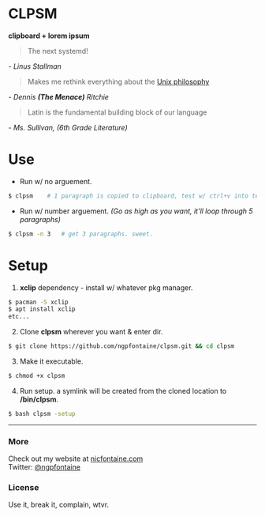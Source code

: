 # CLPSM

**clipboard + lorem ipsum**

> The next systemd!   

_- Linus Stallman_   

> Makes me rethink everything about the [Unix philosophy](https://en.wikipedia.org/wiki/Chaos_theory)   

_- Dennis **(The Menace)** Ritchie_   

> Latin is the fundamental building block of our language   

_- Ms. Sullivan, (6th Grade Literature)_
   
   
# Use   

- Run w/ no arguement.
```bash
$ clpsm    # 1 paragraph is copied to clipboard, test w/ ctrl+v into text editor. nice.
```

- Run w/ number arguement. _(Go as high as you want, it'll loop through 5 paragraphs)_
```bash
$ clpsm -n 3   # get 3 paragraphs. sweet.
```   

# Setup   

1. **xclip** dependency - install w/ whatever pkg manager.    
```bash
$ pacman -S xclip
$ apt install xclip
etc...
```

2. Clone **clpsm** wherever you want & enter dir.
```bash
$ git clone https://github.com/ngpfontaine/clpsm.git && cd clpsm
```

3. Make it executable.
```bash
$ chmod +x clpsm
```

4. Run setup. a symlink will be created from the cloned location to **/bin/clpsm**.
```bash
$ bash clpsm -setup
```

---

### More
Check out my website at [nicfontaine.com](https://nicfontaine.com)  
Twitter: [@ngpfontaine](https://twitter.com/ngpfontaine)

### License
Use it, break it, complain, wtvr.
